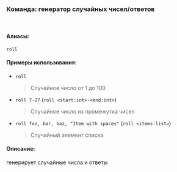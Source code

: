 ### **Команда: генератор случайных чисел/ответов**
<br>

#### **Алиасы**:
`roll`


#### **Примеры использования**:
- `roll`
  > Случайное число от 1 до 100
- `roll 7-27` (`roll <start:int>-<end:int>`)
  > Случайное число из промежутка чисел
- `roll foo, bar, baz, "Item with spaces"` (`roll <items:list>`)
  > Случайный элемент списка


#### **Описание**:
генерирует случайные числа и ответы
